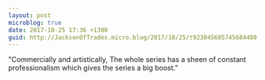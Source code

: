 ```yaml
---
layout: post
microblog: true
date: 2017-10-25 17:36 +1300
guid: http://JacksonOfTrades.micro.blog/2017/10/25/t923045685745684480.html
---
```

"Commercially and artistically, The whole series has a sheen of constant professionalism which gives the series a big boost."
